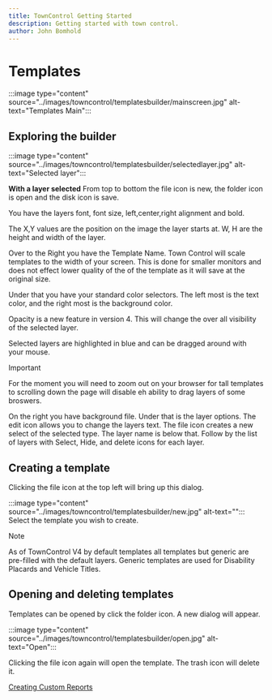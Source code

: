 ```yaml
---
title: TownControl Getting Started
description: Getting started with town control.
author: John Bomhold
---
```

# Templates

:::image type="content" source="../images/towncontrol/templatesbuilder/mainscreen.jpg" alt-text="Templates Main":::

## Exploring the builder

:::image type="content" source="../images/towncontrol/templatesbuilder/selectedlayer.jpg" alt-text="Selected layer":::

**With a layer selected**
From top to bottom the file icon is new, the folder icon is open and the disk icon is save.

You have the layers font, font size, left,center,right alignment and bold.

The X,Y values are the position on the image the layer starts at. W, H are the height and width of the layer.

Over to the Right you have the Template Name. Town Control will scale templates to the width of your screen. This is done for smaller monitors and does not effect lower quality of the of the template as it will save at the original size.

Under that you have your standard color selectors. The left most is the text color, and the right most is the background color.

Opacity is a new feature in version 4. This will change the over all visibility of the selected layer.

Selected layers are highlighted in blue and can be dragged around with your mouse. 
>[!IMPORTANT]
>For the moment you will need to zoom out on your browser for tall templates to scrolling down the page will disable eh ability to drag layers of some broswers.

On the right you have background file. Under that is the layer options. The edit icon allows you to change the layers text. The file icon creates a new select of the selected type. The layer name is below that. Follow by the list of layers with Select, Hide, and delete icons for each layer.

## Creating a template
Clicking the file icon at the top left will bring up this dialog.

:::image type="content" source="../images/towncontrol/templatesbuilder/new.jpg" alt-text="":::
Select the template you wish to create. 
>[!NOTE]
>As of TownControl V4 by default templates all templates but generic are pre-filled with the default layers. Generic templates are used for Disability Placards and Vehicle Titles.

## Opening and deleting templates
Templates can be opened by click the folder icon. A new dialog will appear.

:::image type="content" source="../images/towncontrol/templatesbuilder/open.jpg" alt-text="Open":::

Clicking the file icon again will open the template. The trash icon will delete it.

[Creating Custom Reports](reportbuilder.md)